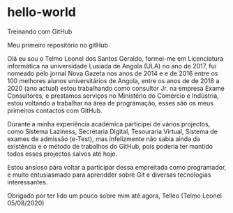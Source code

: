 # hello-world
Treinando com GitHub

Meu primeiro repositório no gitHub

Olá eu sou o Telmo Leonel dos Santos Geraldo, formei-me em Licenciatura informática na universidade Lusiada de Angola (ULA) no ano de 2017, fui nomeado pelo jornal Nova Gazeta nos anos de 2014 e e de 2016 entre os 100 melhores alunos universitários de Angola, entre os anos de de 2018 a 2020 (ano actual) estou trabalhando como consultor Jr. na empresa Exame Consultores, e prestamos serviços no Ministério do Comércio e Indústria, estou voltando a trabalhar na área de programação, esses são os meus primeiros contactos com GitHub.

Durante a minha experiência académica participei de vários projectos, como Sistema Laziness, Secretaria Digital, Tesouraria Virtual, Sistema de exames de admissão (e-Test), mas infelizmente não sabia ainda da existência e o método de trabalhos do GitHub, pois poderia ter mantido todos esses projectos salvos até hoje.

Estou ansioso para voltar a participar dessa empreitada como programador, e muito entusiasmado para aprendder sobre Git e diversas tecnólogias interessantes.

Obrigado por ter lido um pouco sobre mim até agora, Telleo (Telmo Leonel 05/08/2020)
